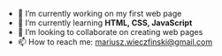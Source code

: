 - 🔭 I’m currently working on my first web page
- 🌱 I’m currently learning **HTML, CSS, JavaScript**
- 👯 I’m looking to collaborate on creating web pages
- 📫 How to reach me: mariusz.wieczfinski@gmail.com
